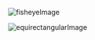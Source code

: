 ![fisheyeImage](https://user-images.githubusercontent.com/54168090/63163707-c833be00-c058-11e9-8c08-f8fe9212527f.jpg)

![equirectangularImage](https://user-images.githubusercontent.com/54168090/63163371-ca494d00-c057-11e9-9e1c-b7d322f8e56e.jpg)
